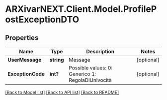 # ARXivarNEXT.Client.Model.ProfilePostExceptionDTO
## Properties

Name | Type | Description | Notes
------------ | ------------- | ------------- | -------------
**UserMessage** | **string** | Message | [optional] 
**ExceptionCode** | **int?** | Possible values:  0: Generico  1: RegolaDiUnivocità  | [optional] 

[[Back to Model list]](../README.md#documentation-for-models) [[Back to API list]](../README.md#documentation-for-api-endpoints) [[Back to README]](../README.md)

